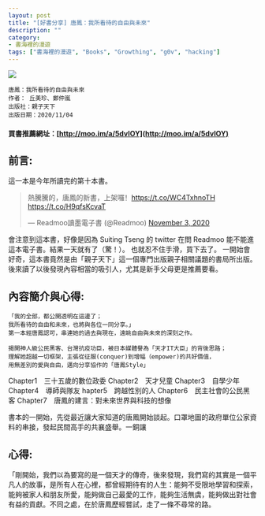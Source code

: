 ```yaml
---
layout: post
title: "[好書分享] 唐鳳：我所看待的自由與未來"
description: ""
category: 
- 書海裡的漫遊
tags: ["書海裡的漫遊", "Books", "Growthing", "g0v", "hacking"]
---
```


<div><a href="http://moo.im/a/1hsPQX" title="唐鳳：我所看待的自由與未來"><img src="https://cdn.readmoo.com/cover/a9/chb3ig4_210x315.jpg?v=0"></a></div>


```
唐鳳：我所看待的自由與未來
作者： 丘美珍、鄭仲嵐  
出版社：親子天下 
出版日期：2020/11/04 
```

#### 買書推薦網址：[http://moo.im/a/5dvIOY](http://moo.im/a/5dvIOY)

## 前言:

這一本是今年所讀完的第十本書。 

<blockquote class="twitter-tweet"><p lang="zh" dir="ltr">熱騰騰的，唐鳳的新書，上架囉！<a href="https://t.co/WC4TxhnoTH">https://t.co/WC4TxhnoTH</a> <a href="https://t.co/H9qfsKcvaT">https://t.co/H9qfsKcvaT</a></p>&mdash; Readmoo讀墨電子書 (@Readmoo) <a href="https://twitter.com/Readmoo/status/1323658517723574272?ref_src=twsrc%5Etfw">November 3, 2020</a></blockquote> <script async src="https://platform.twitter.com/widgets.js" charset="utf-8"></script>

會注意到這本書，好像是因為 Suiting Tseng 的 twitter 在問 Readmoo 能不能進這本電子書。結果一天就有了（驚！）。 也就忍不住手滑，買下去了。
一開始會好奇，這本書竟然是由「親子天下」這一個專門出版親子相關議題的書局所出版。後來讀了以後發現內容相當的吸引人，尤其是新手父母更是推薦要看。


## 內容簡介與心得:

```
「我的全部，都公開透明在這邊了；
我所看待的自由和未來，也將與各位一同分享。」
第一本經唐鳳認可，串連她的過去與現在，遠眺自由與未來的深刻之作。
 
揭開神人級公民黑客、台灣抗疫功臣，被日本媒體譽為「天才IT大臣」的背後思路；
理解她超越一切框架，主張從征服(conquer)到增幅（empower)的共好價值，
用無差別的愛與自由，邁向分享協作的「唐鳳Style」
```
Chapter1　三十五歲的數位政委
Chapter2　天才兒童
Chapter3　自學少年
Chapter4　導師與隊友
hapter5　跨越性別的人
Chapter6　民主社會的公民黑客
Chapter7　唐鳳的建言：對未來世界與科技的想像

書本的一開始，先從最近讓大家知道的唐鳳開始談起。口罩地圖的政府單位公家資料的串接，發起民間高手的共襄盛舉。一銅讓


## 心得:

「剛開始，我們以為要寫的是一個天才的傳奇，後來發現，我們寫的其實是一個平凡人的故事，是所有人在心裡，都曾經期待有的人生：能夠不受限地學習和探索，能夠被家人和朋友所愛，能夠做自己最愛的工作，能夠生活無虞，能夠做出對社會有益的貢獻。不同之處，在於唐鳳歷經嘗試，走了一條不尋常的路。
